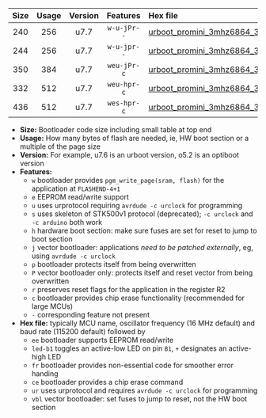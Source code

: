 |Size|Usage|Version|Features|Hex file|
|:-:|:-:|:-:|:-:|:--|
|240|256|u7.7|`w-u-jPr--`|[urboot_promini_3mhz6864_38400bps_led+b5_ur_vbl.hex](https://raw.githubusercontent.com/stefanrueger/urboot.hex/main/boards/promini/fcpu_3mhz6864/38400_bps/urboot_promini_3mhz6864_38400bps_led+b5_ur_vbl.hex)|
|244|256|u7.7|`w-u-jpr--`|[urboot_promini_3mhz6864_38400bps_led+b5_fr_ur_vbl.hex](https://raw.githubusercontent.com/stefanrueger/urboot.hex/main/boards/promini/fcpu_3mhz6864/38400_bps/urboot_promini_3mhz6864_38400bps_led+b5_fr_ur_vbl.hex)|
|350|384|u7.7|`weu-jPr-c`|[urboot_promini_3mhz6864_38400bps_ee_led+b5_fr_ce_ur_vbl.hex](https://raw.githubusercontent.com/stefanrueger/urboot.hex/main/boards/promini/fcpu_3mhz6864/38400_bps/urboot_promini_3mhz6864_38400bps_ee_led+b5_fr_ce_ur_vbl.hex)|
|332|512|u7.7|`weu-hpr-c`|[urboot_promini_3mhz6864_38400bps_ee_led+b5_fr_ce_ur.hex](https://raw.githubusercontent.com/stefanrueger/urboot.hex/main/boards/promini/fcpu_3mhz6864/38400_bps/urboot_promini_3mhz6864_38400bps_ee_led+b5_fr_ce_ur.hex)|
|436|512|u7.7|`wes-hpr-c`|[urboot_promini_3mhz6864_38400bps_ee_led+b5_fr_ce.hex](https://raw.githubusercontent.com/stefanrueger/urboot.hex/main/boards/promini/fcpu_3mhz6864/38400_bps/urboot_promini_3mhz6864_38400bps_ee_led+b5_fr_ce.hex)|

- **Size:** Bootloader code size including small table at top end
- **Usage:** How many bytes of flash are needed, ie, HW boot section or a multiple of the page size
- **Version:** For example, u7.6 is an urboot version, o5.2 is an optiboot version
- **Features:**
  + `w` bootloader provides `pgm_write_page(sram, flash)` for the application at `FLASHEND-4+1`
  + `e` EEPROM read/write support
  + `u` uses urprotocol requiring `avrdude -c urclock` for programming
  + `s` uses skeleton of STK500v1 protocol (deprecated); `-c urclock` and `-c arduino` both work
  + `h` hardware boot section: make sure fuses are set for reset to jump to boot section
  + `j` vector bootloader: applications *need to be patched externally*, eg, using `avrdude -c urclock`
  + `p` bootloader protects itself from being overwritten
  + `P` vector bootloader only: protects itself and reset vector from being overwritten
  + `r` preserves reset flags for the application in the register R2
  + `c` bootloader provides chip erase functionality (recommended for large MCUs)
  + `-` corresponding feature not present
- **Hex file:** typically MCU name, oscillator frequency (16 MHz default) and baud rate (115200 default) followed by
  + `ee` bootloader supports EEPROM read/write
  + `led-b1` toggles an active-low LED on pin `B1`, `+` designates an active-high LED
  + `fr` bootloader provides non-essential code for smoother error handing
  + `ce` bootloader provides a chip erase command
  + `ur` uses urprotocol and requires `avrdude -c urclock` for programming
  + `vbl` vector bootloader: set fuses to jump to reset, not the HW boot section
